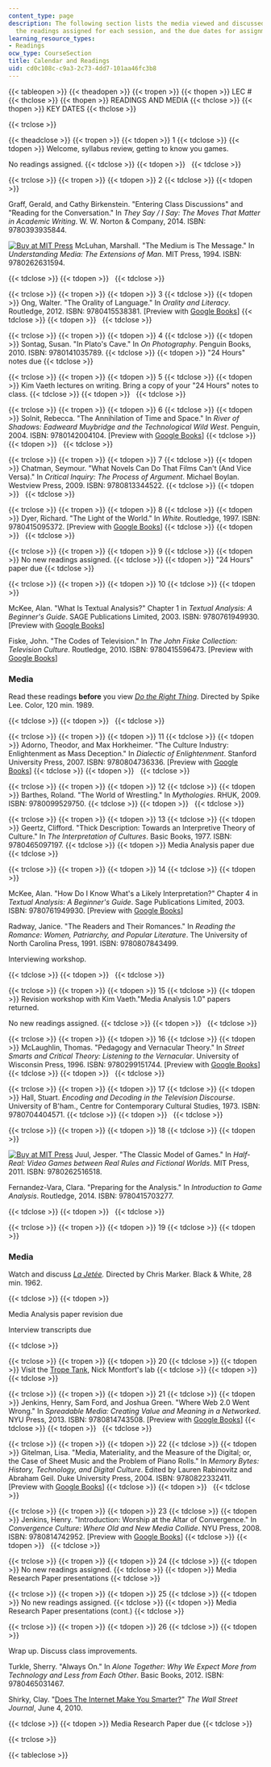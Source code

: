 ```yaml
---
content_type: page
description: The following section lists the media viewed and discussed in class,
  the readings assigned for each session, and the due dates for assignments.
learning_resource_types:
- Readings
ocw_type: CourseSection
title: Calendar and Readings
uid: cd0c108c-c9a3-2c73-4dd7-101aa46fc3b8
---
```


{{< tableopen >}}
{{< theadopen >}}
{{< tropen >}}
{{< thopen >}}
LEC #
{{< thclose >}}
{{< thopen >}}
READINGS AND MEDIA
{{< thclose >}}
{{< thopen >}}
KEY DATES
{{< thclose >}}

{{< trclose >}}

{{< theadclose >}}
{{< tropen >}}
{{< tdopen >}}
1
{{< tdclose >}}
{{< tdopen >}}
Welcome, syllabus review, getting to know you games.  
  
No readings assigned.
{{< tdclose >}}
{{< tdopen >}}
 
{{< tdclose >}}

{{< trclose >}}
{{< tropen >}}
{{< tdopen >}}
2
{{< tdclose >}}
{{< tdopen >}}


Graff, Gerald, and Cathy Birkenstein. "Entering Class Discussions" and "Reading for the Conversation." In _They Say / I Say: The Moves That Matter in Academic Writing_. W. W. Norton & Company, 2014. ISBN: 9780393935844.

[![Buy at MIT Press](/images/mp_logo.gif)](https://mitpress.mit.edu/9780262631594) McLuhan, Marshall. "The Medium is The Message." In _Understanding Media: The Extensions of Man_. MIT Press, 1994. ISBN: 9780262631594.


{{< tdclose >}}
{{< tdopen >}}
 
{{< tdclose >}}

{{< trclose >}}
{{< tropen >}}
{{< tdopen >}}
3
{{< tdclose >}}
{{< tdopen >}}
Ong, Walter. "The Orality of Language." In _Orality and Literacy_. Routledge, 2012. ISBN: 9780415538381. \[Preview with [Google Books](http://books.google.com/books?id=Ys8gGDZQHQ4C&pg=PA5#v=onepage)\]
{{< tdclose >}}
{{< tdopen >}}
 
{{< tdclose >}}

{{< trclose >}}
{{< tropen >}}
{{< tdopen >}}
4
{{< tdclose >}}
{{< tdopen >}}
Sontag, Susan. "In Plato's Cave." In _On Photography_. Penguin Books, 2010. ISBN: 9780141035789.
{{< tdclose >}}
{{< tdopen >}}
"24 Hours" notes due
{{< tdclose >}}

{{< trclose >}}
{{< tropen >}}
{{< tdopen >}}
5
{{< tdclose >}}
{{< tdopen >}}
Kim Vaeth lectures on writing. Bring a copy of your "24 Hours" notes to class.
{{< tdclose >}}
{{< tdopen >}}
 
{{< tdclose >}}

{{< trclose >}}
{{< tropen >}}
{{< tdopen >}}
6
{{< tdclose >}}
{{< tdopen >}}
Solnit, Rebecca. "The Annihilation of Time and Space." In _River of Shadows: Eadweard Muybridge and the Technological Wild West_. Penguin, 2004. ISBN: 9780142004104. \[Preview with [Google Books](http://books.google.com/books?id=aIP8AgAAQBAJ&pg=PA4#v=onepage)\]
{{< tdclose >}}
{{< tdopen >}}
 
{{< tdclose >}}

{{< trclose >}}
{{< tropen >}}
{{< tdopen >}}
7
{{< tdclose >}}
{{< tdopen >}}
Chatman, Seymour. "What Novels Can Do That Films Can't (And Vice Versa)." In _Critical Inquiry: The Process of Argument_. Michael Boylan. Westview Press, 2009. ISBN: 9780813344522.
{{< tdclose >}}
{{< tdopen >}}
 
{{< tdclose >}}

{{< trclose >}}
{{< tropen >}}
{{< tdopen >}}
8
{{< tdclose >}}
{{< tdopen >}}
Dyer, Richard. "The Light of the World." In _White_. Routledge, 1997. ISBN: 9780415095372. \[Preview with [Google Books](http://books.google.com/books?id=5f-NAQAAQBAJ&pg=PA82#v=onepage)\]
{{< tdclose >}}
{{< tdopen >}}
 
{{< tdclose >}}

{{< trclose >}}
{{< tropen >}}
{{< tdopen >}}
9
{{< tdclose >}}
{{< tdopen >}}
No new readings assigned.
{{< tdclose >}}
{{< tdopen >}}
"24 Hours" paper due
{{< tdclose >}}

{{< trclose >}}
{{< tropen >}}
{{< tdopen >}}
10
{{< tdclose >}}
{{< tdopen >}}


McKee, Alan. "What Is Textual Analysis?" Chapter 1 in _Textual Analysis: A Beginner's Guide_. SAGE Publications Limited, 2003. ISBN: 9780761949930. \[Preview with [Google Books](http://books.google.com/books?id=H2Rn0Wpq5uQC&pg=PA1#v=onepage)\]

Fiske, John. "The Codes of Television." In _The John Fiske Collection: Television Culture_. Routledge, 2010. ISBN: 9780415596473. \[Preview with [Google Books](http://books.google.com/books?id=XQnJBQAAQBAJ&pg=PAfrontcover)\]

### Media

Read these readings **before** you view [_Do the Right Thing_](http://www.imdb.com/title/tt0097216/). Directed by Spike Lee. Color, 120 min. 1989.


{{< tdclose >}}
{{< tdopen >}}
 
{{< tdclose >}}

{{< trclose >}}
{{< tropen >}}
{{< tdopen >}}
11
{{< tdclose >}}
{{< tdopen >}}
Adorno, Theodor, and Max Horkheimer. "The Culture Industry: Enlightenment as Mass Deception." In _Dialectic of Enlightenment_. Stanford University Press, 2007. ISBN: 9780804736336. \[Preview with [Google Books](http://books.google.com/books?id=l-75zLjGlZQC&pg=PA94#v=onepage)\]
{{< tdclose >}}
{{< tdopen >}}
 
{{< tdclose >}}

{{< trclose >}}
{{< tropen >}}
{{< tdopen >}}
12
{{< tdclose >}}
{{< tdopen >}}
Barthes, Roland. "The World of Wrestling." In _Mythologies_. RHUK, 2009. ISBN: 9780099529750.
{{< tdclose >}}
{{< tdopen >}}
 
{{< tdclose >}}

{{< trclose >}}
{{< tropen >}}
{{< tdopen >}}
13
{{< tdclose >}}
{{< tdopen >}}
Geertz, Clifford. "Thick Description: Towards an Interpretive Theory of Culture." In _The Interpretation of Cultures_. Basic Books, 1977. ISBN: 9780465097197.
{{< tdclose >}}
{{< tdopen >}}
Media Analysis paper due
{{< tdclose >}}

{{< trclose >}}
{{< tropen >}}
{{< tdopen >}}
14
{{< tdclose >}}
{{< tdopen >}}


McKee, Alan. "How Do I Know What's a Likely Interpretation?" Chapter 4 in _Textual Analysis: A Beginner's Guide_. Sage Publications Limited, 2003. ISBN: 9780761949930. \[Preview with [Google Books](http://books.google.com/books?id=H2Rn0Wpq5uQC&pg=PA83#v=onepage)\]

Radway, Janice. "The Readers and Their Romances." In _Reading the Romance: Women, Patriarchy, and Popular Literature_. The University of North Carolina Press, 1991. ISBN: 9780807843499. 

Interviewing workshop.


{{< tdclose >}}
{{< tdopen >}}
 
{{< tdclose >}}

{{< trclose >}}
{{< tropen >}}
{{< tdopen >}}
15
{{< tdclose >}}
{{< tdopen >}}
Revision workshop with Kim Vaeth."Media Analysis 1.0" papers returned.  
  
No new readings assigned.
{{< tdclose >}}
{{< tdopen >}}
 
{{< tdclose >}}

{{< trclose >}}
{{< tropen >}}
{{< tdopen >}}
16
{{< tdclose >}}
{{< tdopen >}}
McLaughlin, Thomas. "Pedagogy and Vernacular Theory." In _Street Smarts and Critical Theory: Listening to the Vernacular_. University of Wisconsin Press, 1996. ISBN: 9780299151744. \[Preview with [Google Books](http://books.google.com/books?id=uPICOPLCdfcC&pg=PA150#v=onepage)\]
{{< tdclose >}}
{{< tdopen >}}
 
{{< tdclose >}}

{{< trclose >}}
{{< tropen >}}
{{< tdopen >}}
17
{{< tdclose >}}
{{< tdopen >}}
Hall, Stuart. _Encoding and Decoding in the Television Discourse_. University of B'ham., Centre for Contemporary Cultural Studies, 1973. ISBN: 9780704404571.
{{< tdclose >}}
{{< tdopen >}}
 
{{< tdclose >}}

{{< trclose >}}
{{< tropen >}}
{{< tdopen >}}
18
{{< tdclose >}}
{{< tdopen >}}


[![Buy at MIT Press](/images/mp_logo.gif)](https://mitpress.mit.edu/9780262516518) Juul, Jesper. "The Classic Model of Games." In _Half-Real: Video Games between Real Rules and Fictional Worlds_. MIT Press, 2011. ISBN: 9780262516518.

Fernandez-Vara, Clara. "Preparing for the Analysis." In _Introduction to Game Analysis_. Routledge, 2014. ISBN: 9780415703277.


{{< tdclose >}}
{{< tdopen >}}
 
{{< tdclose >}}

{{< trclose >}}
{{< tropen >}}
{{< tdopen >}}
19
{{< tdclose >}}
{{< tdopen >}}


### Media

Watch and discuss _[La Jetée](http://www.imdb.com/title/tt0056119/)._ Directed by Chris Marker. Black & White, 28 min. 1962.


{{< tdclose >}}
{{< tdopen >}}


Media Analysis paper revision due

Interview transcripts due


{{< tdclose >}}

{{< trclose >}}
{{< tropen >}}
{{< tdopen >}}
20
{{< tdclose >}}
{{< tdopen >}}
Visit the [Trope Tank](http://nickm.com/trope_tank/), Nick Montfort's lab
{{< tdclose >}}
{{< tdopen >}}
 
{{< tdclose >}}

{{< trclose >}}
{{< tropen >}}
{{< tdopen >}}
21
{{< tdclose >}}
{{< tdopen >}}
Jenkins, Henry, Sam Ford, and Joshua Green. "Where Web 2.0 Went Wrong." In _Spreadable Media: Creating Value and Meaning in a Networked_. NYU Press, 2013. ISBN: 9780814743508. \[Preview with [Google Books](http://books.google.com/books?id=pq1oClUrhDgC&pg=PA47#v=onepage)\]
{{< tdclose >}}
{{< tdopen >}}
 
{{< tdclose >}}

{{< trclose >}}
{{< tropen >}}
{{< tdopen >}}
22
{{< tdclose >}}
{{< tdopen >}}
Gitelman, Lisa. "Media, Materiality, and the Measure of the Digital; or, the Case of Sheet Music and the Problem of Piano Rolls." In _Memory Bytes: History, Technology, and Digital Culture_. Edited by Lauren Rabinovitz and Abraham Geil. Duke University Press, 2004. ISBN: 9780822332411. \[Preview with [Google Books](http://books.google.com/books?id=9wgTN2XoAbUC&pg=PA199#v=onepage)\]
{{< tdclose >}}
{{< tdopen >}}
 
{{< tdclose >}}

{{< trclose >}}
{{< tropen >}}
{{< tdopen >}}
23
{{< tdclose >}}
{{< tdopen >}}
Jenkins, Henry. "Introduction: Worship at the Altar of Convergence." In _Convergence Culture: Where Old and New Media Collide_. NYU Press, 2008. ISBN: 9780814742952. \[Preview with [Google Books](http://books.google.com/books?id=RlRVNikT06YC&pg=PA1#v=onepage)\]
{{< tdclose >}}
{{< tdopen >}}
 
{{< tdclose >}}

{{< trclose >}}
{{< tropen >}}
{{< tdopen >}}
24
{{< tdclose >}}
{{< tdopen >}}
No new readings assigned.
{{< tdclose >}}
{{< tdopen >}}
Media Research Paper presentations
{{< tdclose >}}

{{< trclose >}}
{{< tropen >}}
{{< tdopen >}}
25
{{< tdclose >}}
{{< tdopen >}}
No new readings assigned.
{{< tdclose >}}
{{< tdopen >}}
Media Research Paper presentations (cont.)
{{< tdclose >}}

{{< trclose >}}
{{< tropen >}}
{{< tdopen >}}
26
{{< tdclose >}}
{{< tdopen >}}


Wrap up. Discuss class improvements.

Turkle, Sherry. "Always On." In _Alone Together: Why We Expect More from Technology and Less from Each Other_. Basic Books, 2012. ISBN: 9780465031467.

Shirky, Clay. "[Does The Internet Make You Smarter?](http://www.wsj.com/articles/SB10001424052748704025304575284973472694334)" _The Wall Street Journal_, June 4, 2010.


{{< tdclose >}}
{{< tdopen >}}
Media Research Paper due
{{< tdclose >}}

{{< trclose >}}

{{< tableclose >}}